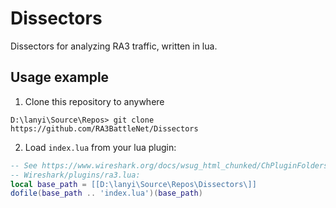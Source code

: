 # Dissectors
Dissectors for analyzing RA3 traffic, written in lua.
## Usage example
1. Clone this repository to anywhere
```
D:\lanyi\Source\Repos> git clone https://github.com/RA3BattleNet/Dissectors
```
2. Load `index.lua` from your lua plugin:
```lua
-- See https://www.wireshark.org/docs/wsug_html_chunked/ChPluginFolders.html
-- Wireshark/plugins/ra3.lua:
local base_path = [[D:\lanyi\Source\Repos\Dissectors\]]
dofile(base_path .. 'index.lua')(base_path)
```